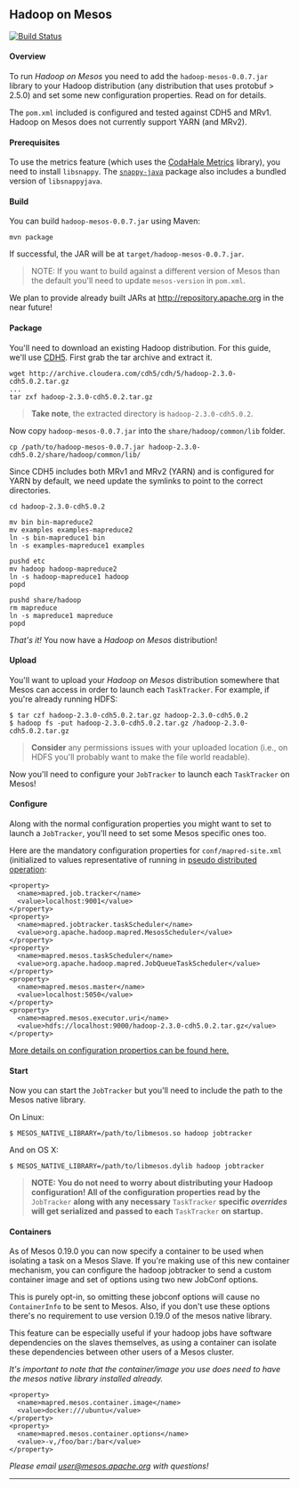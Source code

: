 Hadoop on Mesos
---------------

[![Build Status](https://travis-ci.org/mesos/hadoop.svg?branch=master)](https://travis-ci.org/mesos/hadoop)

#### Overview ####

To run _Hadoop on Mesos_ you need to add the `hadoop-mesos-0.0.7.jar`
library to your Hadoop distribution (any distribution that uses protobuf > 2.5.0)
and set some new configuration properties. Read on for details.

The `pom.xml` included is configured and tested against CDH5 and MRv1. Hadoop on
Mesos does not currently support YARN (and MRv2).

#### Prerequisites ####

To use the metrics feature (which uses the [CodaHale Metrics][CodaHale Metrics] library), you need to
install `libsnappy`.  The [`snappy-java`][snappy-java] package also includes a bundled version of
`libsnappyjava`.

[CodaHale Metrics]: http://metrics.codahale.com/
[snappy-java]: https://github.com/xerial/snappy-java

#### Build ####

You can build `hadoop-mesos-0.0.7.jar` using Maven:

```shell
mvn package
```

If successful, the JAR will be at `target/hadoop-mesos-0.0.7.jar`.

> NOTE: If you want to build against a different version of Mesos than
> the default you'll need to update `mesos-version` in `pom.xml`.

We plan to provide already built JARs at http://repository.apache.org
in the near future!

#### Package ####

You'll need to download an existing Hadoop distribution. For this
guide, we'll use [CDH5][CDH5.0.2]. First grab the tar archive and
extract it.

```shell
wget http://archive.cloudera.com/cdh5/cdh/5/hadoop-2.3.0-cdh5.0.2.tar.gz
...
tar zxf hadoop-2.3.0-cdh5.0.2.tar.gz
```

> **Take note**, the extracted directory is `hadoop-2.3.0-cdh5.0.2`.

Now copy `hadoop-mesos-0.0.7.jar` into the `share/hadoop/common/lib` folder.

```shell
cp /path/to/hadoop-mesos-0.0.7.jar hadoop-2.3.0-cdh5.0.2/share/hadoop/common/lib/
```

Since CDH5 includes both MRv1 and MRv2 (YARN) and is configured for YARN by
default, we need update the symlinks to point to the correct directories.

```shell
cd hadoop-2.3.0-cdh5.0.2

mv bin bin-mapreduce2
mv examples examples-mapreduce2 
ln -s bin-mapreduce1 bin
ln -s examples-mapreduce1 examples

pushd etc
mv hadoop hadoop-mapreduce2
ln -s hadoop-mapreduce1 hadoop
popd

pushd share/hadoop
rm mapreduce
ln -s mapreduce1 mapreduce
popd
```

_That's it!_ You now have a _Hadoop on Mesos_ distribution!

[CDH5.0.2]: http://www.cloudera.com/content/support/en/documentation/cdh5-documentation/cdh5-documentation-v5-latest.html

#### Upload ####

You'll want to upload your _Hadoop on Mesos_ distribution somewhere
that Mesos can access in order to launch each `TaskTracker`. For
example, if you're already running HDFS:

```
$ tar czf hadoop-2.3.0-cdh5.0.2.tar.gz hadoop-2.3.0-cdh5.0.2
$ hadoop fs -put hadoop-2.3.0-cdh5.0.2.tar.gz /hadoop-2.3.0-cdh5.0.2.tar.gz
```

> **Consider** any permissions issues with your uploaded location
> (i.e., on HDFS you'll probably want to make the file world
> readable).

Now you'll need to configure your `JobTracker` to launch each
`TaskTracker` on Mesos!

#### Configure ####

Along with the normal configuration properties you might want to set
to launch a `JobTracker`, you'll need to set some Mesos specific ones
too.

Here are the mandatory configuration properties for
`conf/mapred-site.xml` (initialized to values representative of
running in [pseudo distributed
operation](http://hadoop.apache.org/docs/stable/single_node_setup.html#PseudoDistributed):

```
<property>
  <name>mapred.job.tracker</name>
  <value>localhost:9001</value>
</property>
<property>
  <name>mapred.jobtracker.taskScheduler</name>
  <value>org.apache.hadoop.mapred.MesosScheduler</value>
</property>
<property>
  <name>mapred.mesos.taskScheduler</name>
  <value>org.apache.hadoop.mapred.JobQueueTaskScheduler</value>
</property>
<property>
  <name>mapred.mesos.master</name>
  <value>localhost:5050</value>
</property>
<property>
  <name>mapred.mesos.executor.uri</name>
  <value>hdfs://localhost:9000/hadoop-2.3.0-cdh5.0.2.tar.gz</value>
</property>
```

[More details on configuration propertios can be found here.](configuration.md)

#### Start ####

Now you can start the `JobTracker` but you'll need to include the path
to the Mesos native library.

On Linux:

```
$ MESOS_NATIVE_LIBRARY=/path/to/libmesos.so hadoop jobtracker
```

And on OS X:

```
$ MESOS_NATIVE_LIBRARY=/path/to/libmesos.dylib hadoop jobtracker
```

> **NOTE: You do not need to worry about distributing your Hadoop
> configuration! All of the configuration properties read by the**
> `JobTracker` **along with any necessary** `TaskTracker` **specific
> _overrides_ will get serialized and passed to each** `TaskTracker`
> **on startup.**

#### Containers ####

As of Mesos 0.19.0 you can now specify a container to be used when isolating a task on a Mesos Slave. If you're making use of this new container mechanism, you can configure the hadoop jobtracker to send a custom container image and set of options using two new JobConf options.

This is purely opt-in, so omitting these jobconf options will cause no `ContainerInfo` to be sent to Mesos. Also, if you don't use these options there's no requirement to use version 0.19.0 of the mesos native library.

This feature can be especially useful if your hadoop jobs have software dependencies on the slaves themselves, as using a container can isolate these dependencies between other users of a Mesos cluster.

*It's important to note that the container/image you use does need to have the mesos native library installed already.*

```
<property>
  <name>mapred.mesos.container.image</name>
  <value>docker:///ubuntu</value>
</property>
<property>
  <name>mapred.mesos.container.options</name>
  <value>-v,/foo/bar:/bar</value>
</property>
```

_Please email user@mesos.apache.org with questions!_


----------
